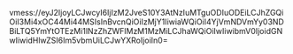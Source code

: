 vmess://eyJ2IjoyLCJwcyI6IjIzM2JveS10Y3AtNzIuMTguODIuODEiLCJhZGQiOiI3Mi4xOC44Mi44MSIsInBvcnQiOiIzMjY1IiwiaWQiOiI4YjVmNDVmYy03NDBiLTQ5YmYtOTEzMi1lNzZhZWFlMzM1MzMiLCJhaWQiOiIwIiwibmV0IjoidGNwIiwidHlwZSI6Im5vbmUiLCJwYXRoIjoiIn0=
